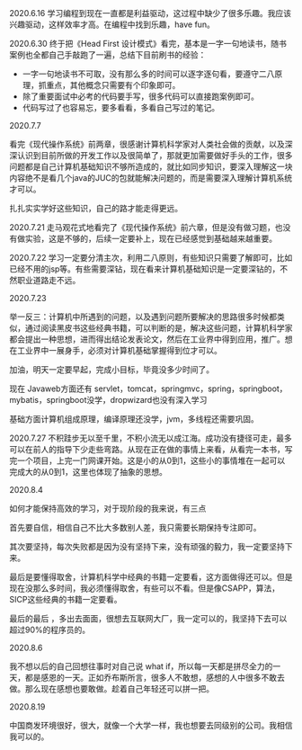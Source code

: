 2020.6.16
学习编程到现在一直都是利益驱动，这过程中缺少了很多乐趣。我应该兴趣驱动，这样效率才高。在编程中找到乐趣，have fun。

2020.6.30
终于把《Head First 设计模式》看完，基本是一字一句地读书，随书案例也全都自己手敲跑了一遍，总结下目前刷书的经验：
 - 一字一句地读书不可取，没有那么多的时间可以逐字逐句看，要遵守二八原理，抓重点，其他概念只需要有个印象即可。
 - 除了重要面试中必考的代码要手写，很多代码可以直接跑案例即可。
 - 代码写过了也容易忘，要多看看，多看自己写过的笔记。

2020.7.7

看完《现代操作系统》前两章，很感谢计算机科学家对人类社会做的贡献，以及深深认识到目前所做的开发工作以及很简单了，那就更加需要做好手头的工作，很多问题都是自己计算机基础知识不够所造成的，就比如同步知识，要深入理解这一块内容绝不是看几个java的JUC的包就能解决问题的，而是需要深入理解计算机系统才可以。

扎扎实实学好这些知识，自己的路才能走得更远。

2020.7.21
走马观花式地看完了《现代操作系统》前六章，但是没有做习题，也没有做实验，这是不够的，后续一定要补上，现在已经感觉到基础越来越重要。

2020.7.22
学习一定要分清主次，利用二八原则，有些知识只需要了解即可，比如已经不用的jsp等。有些需要深钻，现在看来计算机基础知识是一定要深钻的，不然职业道路走不远。


2020.7.23

举一反三：计算机中所遇到的问题，以及遇到问题所要解决的思路很多时候都类似，通过阅读黑皮书这些经典书籍，可以判断的是，解决这些问题，计算机科学家都会提出一种思想，进而得出结论发表论文，然后在工业界中得到应用，推广。想在工业界中一展身手，必须对计算机基础掌握得到位才可以。

加油，明天一定要早起，完成小目标，毕竟没多少时间了。

现在 Javaweb方面还有 servlet，tomcat，springmvc，spring，springboot，mybatis，springboot没学，dropwizard也没有深入学习

基础方面计算机组成原理，编译原理还没学，jvm，多线程还需要巩固。

2020.7.27
不积跬步无以至千里，不积小流无以成江海。成功没有捷径可走，最多可以在前人的指导下少走些弯路。从现在正在做的事情上来看，从看完一本书，写完一个项目，上完一门网课开始。这是小的从0到1，这些小的事情堆在一起可以完成大的从0到1，这里也体现了抽象的思想。

2020.8.4

如何才能保持高效的学习，对于现阶段的我来说，有三点

首先要自信，相信自己不比大多数别人差，我只需要长期保持专注即可。

其次要坚持，每次失败都是因为没有坚持下来，没有顽强的毅力，我一定要坚持下来。

最后是要懂得取舍，计算机科学中经典的书籍一定要看，这方面做得还可以。但是现在没那么多时间，我必须懂得取舍，有些可以不看。但是像CSAPP，算法，SICP这些经典的书籍一定要看。

最后的最后 ，多出去面面，很想去互联网大厂，我一定可以的，我坚持下去可以超过90%的程序员的。

2020.8.6

我不想以后的自己回想往事时对自己说 what if，所以每一天都是拼尽全力的一天，都是感恩的一天。正如乔布斯所言，很多人不敢想，感想的人中很多不敢去做。那么现在感想也要敢做。趁着自己年轻还可以拼一把。

2020.8.19

中国商发环境很好，很大，就像一个大学一样，我也想要去同级别的公司。我相信我可以的。
